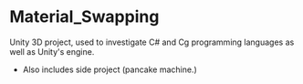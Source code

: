 # Material_Swapping
Unity 3D project, used to investigate C# and Cg programming languages as well as Unity's engine.
 - Also includes side project (pancake machine.)
